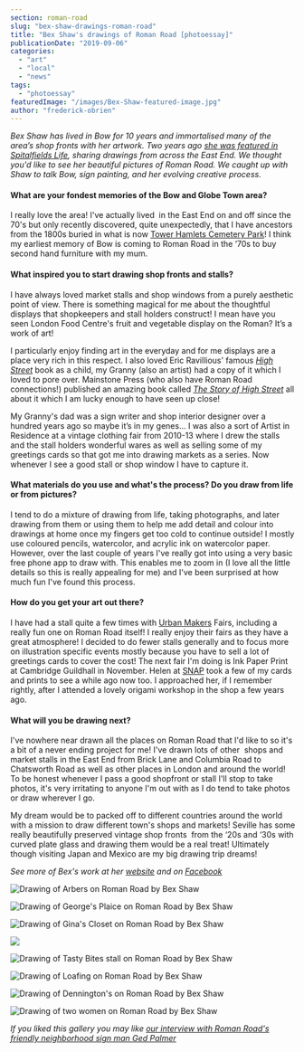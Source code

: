 ```yaml
---
section: roman-road
slug: "bex-shaw-drawings-roman-road"
title: "Bex Shaw's drawings of Roman Road [photoessay]"
publicationDate: "2019-09-06"
categories: 
  - "art"
  - "local"
  - "news"
tags: 
  - "photoessay"
featuredImage: "/images/Bex-Shaw-featured-image.jpg"
author: "frederick-obrien"
---
```


_Bex Shaw has lived in Bow for 10 years and immortalised many of the area’s shop fronts with her artwork. Two years ago_ [_she was featured in Spitalfields Life_](https://spitalfieldslife.com/2017/04/07/bex-shaws-shopfronts/)_, sharing drawings from across the East End. We thought you'd like to see her beautiful pictures of Roman Road. We caught up with Shaw to talk Bow, sign painting, and her evolving creative process._

#### **What are your fondest memories of the Bow and Globe Town area?**

I really love the area! I've actually lived  in the East End on and off since the 70's but only recently discovered, quite unexpectedly, that I have ancestors from the 1800s buried in what is now [Tower Hamlets Cemetery Park](https://romanroadlondon.com/tower-hamlets-cemetery-park-mile-end/)! I think my earliest memory of Bow is coming to Roman Road in the ‘70s to buy second hand furniture with my mum. 

#### **What inspired you to start drawing shop fronts and stalls?**

I have always loved market stalls and shop windows from a purely aesthetic point of view. There is something magical for me about the thoughtful displays that shopkeepers and stall holders construct! I mean have you seen London Food Centre's fruit and vegetable display on the Roman? It’s a work of art! 

I particularly enjoy finding art in the everyday and for me displays are a place very rich in this respect. I also loved Eric Ravillious' famous _[High Street](https://www.vam.ac.uk/shop/high-street-113223.html)_ book as a child, my Granny (also an artist) had a copy of it which I loved to pore over. Mainstone Press (who also have Roman Road connections!) published an amazing book called [_The Story of High Street_](https://www.themainstonepress.com/mainstone-books/eric-ravilious-the-story-of-high-street) all about it which I am lucky enough to have seen up close! 

My Granny's dad was a sign writer and shop interior designer over a hundred years ago so maybe it’s in my genes... I was also a sort of Artist in Residence at a vintage clothing fair from 2010-13 where I drew the stalls and the stall holders wonderful wares as well as selling some of my greetings cards so that got me into drawing markets as a series. Now whenever I see a good stall or shop window I have to capture it. 

#### **What materials do you use and what's the process? Do you draw from life or from pictures?**

I tend to do a mixture of drawing from life, taking photographs, and later drawing from them or using them to help me add detail and colour into drawings at home once my fingers get too cold to continue outside! I mostly use coloured pencils, watercolor, and acrylic ink on watercolor paper. However, over the last couple of years I've really got into using a very basic free phone app to draw with. This enables me to zoom in (I love all the little details so this is really appealing for me) and I've been surprised at how much fun I've found this process.

#### **How do you get your art out there?**

I have had a stall quite a few times with [Urban Makers](https://romanroadlondon.com/urban-makers-designer-maker-markets/) Fairs, including a really fun one on Roman Road itself! I really enjoy their fairs as they have a great atmosphere! I decided to do fewer stalls generally and to focus more on illustration specific events mostly because you have to sell a lot of greetings cards to cover the cost! The next fair I'm doing is Ink Paper Print at Cambridge Guildhall in November. Helen at [SNAP](https://romanroadlondon.com/helen-fisher-snap-store-interview/) took a few of my cards and prints to see a while ago now too. I approached her, if I remember rightly, after I attended a lovely origami workshop in the shop a few years ago.

#### **What will you be drawing next?**

I've nowhere near drawn all the places on Roman Road that I'd like to so it's a bit of a never ending project for me! I've drawn lots of other  shops and market stalls in the East End from Brick Lane and Columbia Road to Chatsworth Road as well as other places in London and around the world! To be honest whenever I pass a good shopfront or stall I'll stop to take photos, it's very irritating to anyone I'm out with as I do tend to take photos or draw wherever I go. 

My dream would be to packed off to different countries around the world with a mission to draw different town's shops and markets! Seville has some really beautifully preserved vintage shop fronts  from the ‘20s and ‘30s with curved plate glass and drawing them would be a real treat! Ultimately though visiting Japan and Mexico are my big drawing trip dreams!

_See more of Bex's work at her [website](https://www.bexsdrawings.com/) and on [Facebook](https://www.facebook.com/pg/bexsdrawings/)_

![Drawing of Arbers on Roman Road by Bex Shaw](/images/Bex-Drawing-Arbers-Roman-Road.jpg)

![Drawing of George's Plaice on Roman Road by Bex Shaw](/images/Bex-Drawing-Georges-Plaice-Roman-Road.jpg)

![Drawing of Gina's Closet on Roman Road by Bex Shaw](/images/Bex-Drawing-Ginas-Closet-Roman-Road.jpg)

![](/images/Bex-Drawing-St.-Sugar-of-London-Roman-Road.jpg)

![Drawing of Tasty Bites stall on Roman Road by Bex Shaw](/images/Bex-Drawing-Tasty-Bites-Roman-Road.jpeg)

![Drawing of Loafing on Roman Road by Bex Shaw](/images/Bex-Drawing-Loafing-Roman-Road.jpg)

![Drawing of Dennington's on Roman Road by Bex Shaw](/images/Bex-Drawing-Denningtons-Roman-Road.jpg)

![Drawing of two women on Roman Road by Bex Shaw](/images/Bex-Drawing-ladies-of-Roman-Road-1.jpg)

_If you liked this gallery you may like [our interview with Roman Road's friendly neighborhood sign man Ged Palmer](https://romanroadlondon.com/ged-palmer-luminor-sign-co/)_

